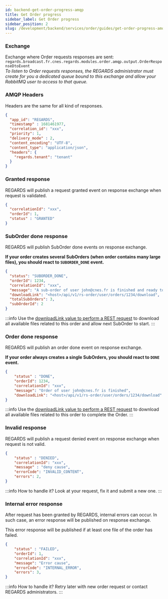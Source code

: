 ```yaml
---
id: backend-get-order-progress-amqp
title: Get Order progress
sidebar_label: Get Order progress
sidebar_position: 2
slug: /development/backend/services/order/guides/get-order-progress-amqp
---
```



### Exchange 

Exchange where Order requests responses are sent:  
`regards.broadcast.fr.cnes.regards.modules.order.amqp.output.OrderResponseDtoEvent`  
*To listen to Order requests responses, the REGARDS administrator must create for you a dedicated queue bound to this exchange and allow your RabbitMQ user to access to that queue.*

### AMQP Headers

Headers are the same for all kind of responses.

```json
{
  "app_id": "REGARDS",
  "timestamp" : 1681461977,
  "correlation_id": "xxx",
  "priority": 1,
  "delivery_mode" : 2,
  "content_encoding": "UTF-8",
  "content_type": "application/json",
  "headers": {
    "regards.tenant": "tenant"
  }
}
```

### Granted response

REGARDS will publish a request granted event on response exchange when request is validated.

```json
{
  "correlationId": "xxx",
  "orderId": 1,
  "status" : "GRANTED"
}
```


### SubOrder done response

REGARDS will publish SubOrder done events on response exchange. 

**If your order creates several SubOrders (when order contains many large files), you should react to `SUBORDER_DONE` event.**  

```json
{
  "status": "SUBORDER_DONE",
  "orderId": 1234,
  "correlationId": "xxx",
  "message": "A sub-order of user john@cnes.fr is finished and ready to download",
  "downloadLink": "<host>/api/v1/rs-order/user/orders/1234/download",
  "totalSubOrders": 3, 
  "subOrderId": 2
}
```

:::info
Use the [downloadLink value to perform a REST request](./download-ordered-files) to download all available files related to this order and allow next SubOrder to start.
:::

### Order done response

REGARDS will publish an order done event on response exchange.

**If your order always creates a single SubOrders, you should react to `DONE` event.**  

```json
{
    "status" : "DONE",
    "orderId": 1234,
    "correlationId": "xxx",
    "message": "Order of user john@cnes.fr is finished",
    "downloadLink": "<host>/api/v1/rs-order/user/orders/1234/download"
}
```

:::info
Use the [downloadLink value to perform a REST request](./download-ordered-files) to download all available files related to this order to complete the Order.
:::


### Invalid response

REGARDS will publish a request denied event on response exchange when request is not valid.

```json
{
    "status" : "DENIED",
    "correlationId": "xxx",
    "message" : "deny cause",
    "errorCode": "INVALID_CONTENT",
    "errors": 2,
}
```

:::info How to handle it?
Look at your request, fix it and submit a new one.
:::

### Internal error response

After request has been granted by REGARDS, internal errors can occur. In such case, an error response will be published on response exchange.

This error response will be published if at least one file of the order has failed.

```json
{
    "status" : "FAILED",
    "orderId": 1,
    "correlationId": "xxx",
    "message": "Error cause",
    "errorCode": "INTERNAL_ERROR",
    "errors": 3,
}
```

:::info How to handle it?
Retry later with new order request or contact REGARDS administrators.
:::
